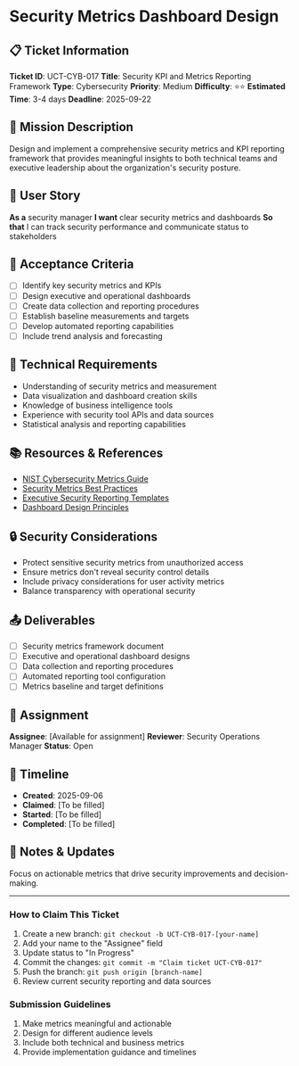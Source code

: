 # Security Metrics Dashboard Design

## 📋 Ticket Information

**Ticket ID**: UCT-CYB-017
**Title**: Security KPI and Metrics Reporting Framework
**Type**: Cybersecurity
**Priority**: Medium
**Difficulty**: ⭐⭐
**Estimated Time**: 3-4 days
**Deadline**: 2025-09-22

## 🎯 Mission Description

Design and implement a comprehensive security metrics and KPI reporting framework that provides meaningful insights to both technical teams and executive leadership about the organization's security posture.

## 👤 User Story

**As a** security manager
**I want** clear security metrics and dashboards
**So that** I can track security performance and communicate status to stakeholders

## 📝 Acceptance Criteria

- [ ] Identify key security metrics and KPIs
- [ ] Design executive and operational dashboards
- [ ] Create data collection and reporting procedures
- [ ] Establish baseline measurements and targets
- [ ] Develop automated reporting capabilities
- [ ] Include trend analysis and forecasting

## 🔧 Technical Requirements

- Understanding of security metrics and measurement
- Data visualization and dashboard creation skills
- Knowledge of business intelligence tools
- Experience with security tool APIs and data sources
- Statistical analysis and reporting capabilities

## 📚 Resources & References

- [NIST Cybersecurity Metrics Guide](https://csrc.nist.gov/)
- [Security Metrics Best Practices](various-sources)
- [Executive Security Reporting Templates](industry-examples)
- [Dashboard Design Principles](various)

## 🔒 Security Considerations

- Protect sensitive security metrics from unauthorized access
- Ensure metrics don't reveal security control details
- Include privacy considerations for user activity metrics
- Balance transparency with operational security

## 📤 Deliverables

- [ ] Security metrics framework document
- [ ] Executive and operational dashboard designs
- [ ] Data collection and reporting procedures
- [ ] Automated reporting tool configuration
- [ ] Metrics baseline and target definitions

## 👥 Assignment

**Assignee**: [Available for assignment]
**Reviewer**: Security Operations Manager
**Status**: Open

## 📅 Timeline

- **Created**: 2025-09-06
- **Claimed**: [To be filled]
- **Started**: [To be filled]
- **Completed**: [To be filled]

## 💬 Notes & Updates

Focus on actionable metrics that drive security improvements and decision-making.

---

### How to Claim This Ticket

1. Create a new branch: `git checkout -b UCT-CYB-017-[your-name]`
2. Add your name to the "Assignee" field
3. Update status to "In Progress"
4. Commit the changes: `git commit -m "Claim ticket UCT-CYB-017"`
5. Push the branch: `git push origin [branch-name]`
6. Review current security reporting and data sources

### Submission Guidelines

1. Make metrics meaningful and actionable
2. Design for different audience levels
3. Include both technical and business metrics
4. Provide implementation guidance and timelines
